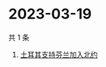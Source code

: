 # 2023-03-19

共 1 条

<!-- BEGIN ZHIHUSEARCH -->
<!-- 最后更新时间 Sun Mar 19 2023 04:19:22 GMT+0800 (China Standard Time) -->
1. [土耳其支持芬兰加入北约](https://www.zhihu.com/search?q=土耳其支持芬兰加入北约)
<!-- END ZHIHUSEARCH -->
